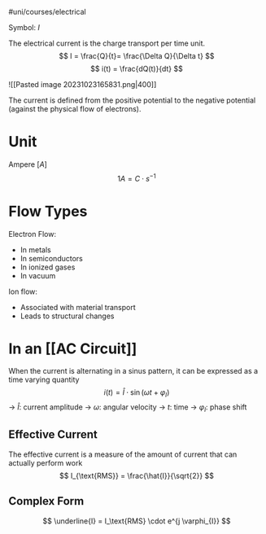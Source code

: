 #uni/courses/electrical 

Symbol: $I$

The electrical current is the charge transport per time unit.
$$
I = \frac{Q}{t}= \frac{\Delta Q}{\Delta t}
$$
$$
i(t) = \frac{dQ(t)}{dt}
$$

![[Pasted image 20231023165831.png|400]]

The current is defined from the positive potential to the negative potential (against the physical flow of electrons).

# Unit

Ampere $[A]$
$$
1 A = C \cdot s^{-1}
$$

# Flow Types

Electron Flow:
- In metals
- In semiconductors
- In ionized gases
- In vacuum

Ion flow:
- Associated with material transport
- Leads to structural changes

# In an [[AC Circuit]]

When the current is alternating in a sinus pattern, it can be expressed as a time varying quantity
$$
i(t) = \hat{I} \cdot \sin(\omega t + \varphi_{I})
$$
-> $\hat{I}$: current amplitude
-> $\omega$: angular velocity
-> $t$: time
-> $\varphi_{I}$: phase shift

## Effective Current

The effective current is a measure of the amount of current that can actually perform work
$$
I_{\text{RMS}} = \frac{\hat{I}}{\sqrt{2}}
$$

## Complex Form

$$
\underline{I} = I_\text{RMS} \cdot e^{j \varphi_{I}}
$$